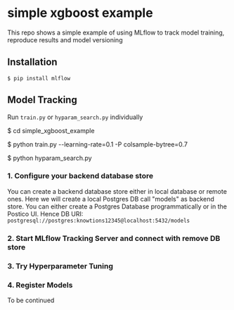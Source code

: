 # simple xgboost example
This repo shows a simple example of using MLflow to track model training, reproduce results and model versioning

## Installation

`$ pip install mlflow`

## Model Tracking

Run `train.py` or `hyparam_search.py` individually

$ cd simple_xgboost_example

$ python train.py --learning-rate=0.1 -P colsample-bytree=0.7

$ python hyparam_search.py


### 1. Configure your backend database store

You can create a backend database store either in local database or remote ones. Here we will create a local Postgres DB call "models" as backend store. 
You can either create a Postgres Database programmatically or in the Postico UI. Hence DB URI:
`postgresql://postgres:knowtions12345@localhost:5432/models`


### 2. Start MLflow Tracking Server and connect with remove DB store


### 3. Try Hyperparameter Tuning


### 4. Register Models

To be continued
